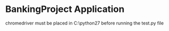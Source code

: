 # BankingProject Application

chromedriver must be placed in C:\python27 before running the test.py file
